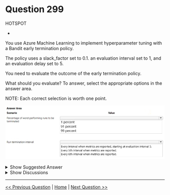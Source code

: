 # Question 299

HOTSPOT

-

You use Azure Machine Learning to implement hyperparameter tuning with a Bandit early termination policy.

The policy uses a slack_factor set to 0.1. an evaluation interval set to 1, and an evaluation delay set to 5.

You need to evaluate the outcome of the early termination policy.

What should you evaluate? To answer, select the appropriate options in the answer area.

NOTE: Each correct selection is worth one point.

![Question Image](images/q299_q_image418.png)

<details>
  <summary>Show Suggested Answer</summary>

  <img src="images/q299_ans_0_image419.png" alt="Answer Image"><br>

</details>

<details>
  <summary>Show Discussions</summary>

<blockquote><p><strong>3a0b61c</strong> <code>(Thu 19 Sep 2024 00:04)</code> - <em>Upvotes: 2</em></p><p>correct
https://learn.microsoft.com/en-us/azure/machine-learning/how-to-tune-hyperparameters?view=azureml-api-2#bandit-policy</p></blockquote>
<blockquote><p><strong>rahuljain788</strong> <code>(Sat 23 Sep 2023 22:24)</code> - <em>Upvotes: 2</em></p><p>https://azure.github.io/azureml-sdk-for-r/reference/bandit_policy.html</p></blockquote>
<blockquote><p><strong>rahuljain788</strong> <code>(Sat 23 Sep 2023 22:24)</code> - <em>Upvotes: 4</em></p><p># In this example, the early termination policy is applied at every interval
# when metrics are reported, starting at evaluation interval 5. Any run whose
# best metric is less than (1 / (1 + 0.1)) or 91\% of the best performing run will
# be terminated
if (FALSE) {
early_termination_policy = bandit_policy(slack_factor = 0.1,
                                         evaluation_interval = 1L,
                                         delay_evaluation = 5L)
}</p></blockquote>
<blockquote><p><strong>snegnik</strong> <code>(Fri 01 Dec 2023 19:25)</code> - <em>Upvotes: 2</em></p><p>evaluation delay set to 5 not evaluation interval</p></blockquote>

</details>

---

[<< Previous Question](question_298.md) | [Home](/index.md) | [Next Question >>](question_300.md)
